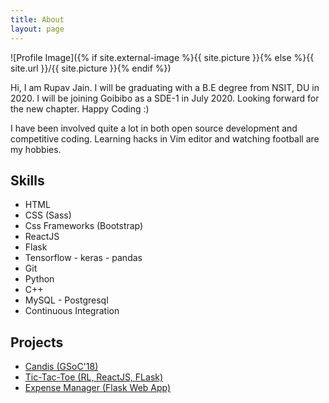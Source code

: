 ```yaml
---
title: About
layout: page
---
```

![Profile Image]({% if site.external-image %}{{ site.picture }}{% else %}{{ site.url }}/{{ site.picture }}{% endif %})

<p>Hi, I am Rupav Jain. I will be graduating with a B.E degree 
from NSIT, DU in 2020. I will be joining Goibibo as a SDE-1 in July 2020. 
Looking forward for the new chapter. Happy Coding :)</p>

<p>I have been involved quite a lot in both open source development and 
competitive coding. Learning hacks in Vim editor and watching football
are my hobbies.</p>

<h2>Skills</h2>

<ul class="skill-list">
	<li>HTML</li>
	<li>CSS (Sass)</li>
	<li>Css Frameworks (Bootstrap)</li>
	<li>ReactJS</li>
	<li>Flask</li>
	<li>Tensorflow - keras - pandas</li>
	<li>Git</li>
	<li>Python</li>
	<li>C++</li>
	<li>MySQL - Postgresql</li>
	<li>Continuous Integration</li>
</ul>

<h2>Projects</h2>

<ul>
	<li><a href="https://github.com/helikarlab/candis">Candis (GSoC'18)</a></li>
	<li><a href="https://rupav.github.io/tic-tac-toe/">Tic-Tac-Toe (RL, ReactJS, FLask)</a></li>
	<li><a href="https://github.com/rupav/ExpenseManager">Expense Manager (Flask Web App)</a></li>
</ul>

